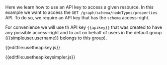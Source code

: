 Here we learn how to use an API key to access a given resource. In this example we want to access
the `GET /graph/schema/nodeTypes/properties` API. To do so, we require an API key that has the `schema` 
access-right.

For convenience we will use th API key `{{apikey}}` that was created to have any possible access-right and to act on behalf of users
in the default group ({{simpleuser.username}} belongs to this group).

{{editfile:usetheapikey.js}}

{{editfile:usetheapikeysimpler.js}}
